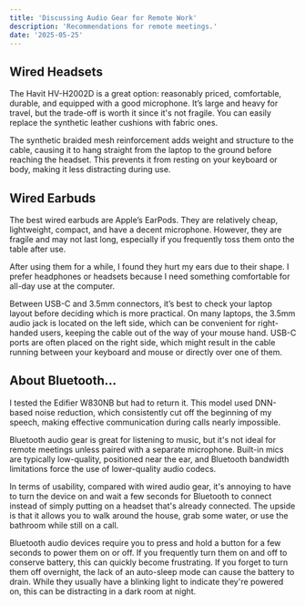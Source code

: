 ```yaml
---
title: 'Discussing Audio Gear for Remote Work'
description: 'Recommendations for remote meetings.'
date: '2025-05-25'
---
```


## Wired Headsets

The Havit HV-H2002D is a great option: reasonably priced, comfortable, durable, and equipped with a good microphone. It’s large and heavy for travel, but the trade-off is worth it since it's not fragile. You can easily replace the synthetic leather cushions with fabric ones.

The synthetic braided mesh reinforcement adds weight and structure to the cable, causing it to hang straight from the laptop to the ground before reaching the headset. This prevents it from resting on your keyboard or body, making it less distracting during use.

## Wired Earbuds

The best wired earbuds are Apple’s EarPods. They are relatively cheap, lightweight, compact, and have a decent microphone. However, they are fragile and may not last long, especially if you frequently toss them onto the table after use.

After using them for a while, I found they hurt my ears due to their shape. I prefer headphones or headsets because I need something comfortable for all-day use at the computer.

Between USB-C and 3.5mm connectors, it’s best to check your laptop layout before deciding which is more practical. On many laptops, the 3.5mm audio jack is located on the left side, which can be convenient for right-handed users, keeping the cable out of the way of your mouse hand. USB-C ports are often placed on the right side, which might result in the cable running between your keyboard and mouse or directly over one of them.

## About Bluetooth...

I tested the Edifier W830NB but had to return it. This model used DNN-based noise reduction, which consistently cut off the beginning of my speech, making effective communication during calls nearly impossible.

Bluetooth audio gear is great for listening to music, but it's not ideal for remote meetings unless paired with a separate microphone. Built-in mics are typically low-quality, positioned near the ear, and Bluetooth bandwidth limitations force the use of lower-quality audio codecs.

In terms of usability, compared with wired audio gear, it's annoying to have to turn the device on and wait a few seconds for Bluetooth to connect instead of simply putting on a headset that's already connected. The upside is that it allows you to walk around the house, grab some water, or use the bathroom while still on a call.

Bluetooth audio devices require you to press and hold a button for a few seconds to power them on or off. If you frequently turn them on and off to conserve battery, this can quickly become frustrating. If you forget to turn them off overnight, the lack of an auto-sleep mode can cause the battery to drain. While they usually have a blinking light to indicate they're powered on, this can be distracting in a dark room at night.
